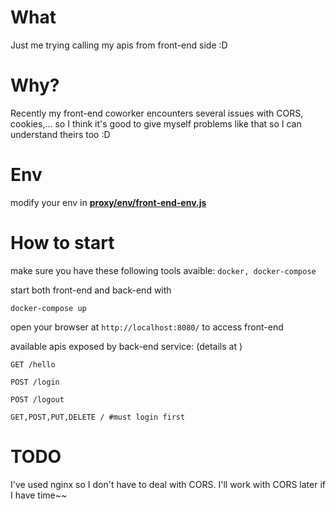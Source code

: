 # What

Just me trying calling my apis from front-end side :D

# Why?

Recently my front-end coworker encounters several issues with CORS, cookies,... so I think it's good to give myself problems like that so I can understand theirs too :D

# Env

modify your env in **[proxy/env/front-end-env.js](proxy/env/front-end-env.js)**

# How to start

make sure you have these following tools avaible: `docker, docker-compose`

start both front-end and back-end with

```
docker-compose up
```

open your browser at `http://localhost:8080/` to access front-end 

available apis exposed by back-end service: (details at )

```
GET /hello

POST /login

POST /logout

GET,POST,PUT,DELETE / #must login first
```

# TODO

I've used nginx so I don't have to deal with CORS. I'll work with CORS later if I have time~~
